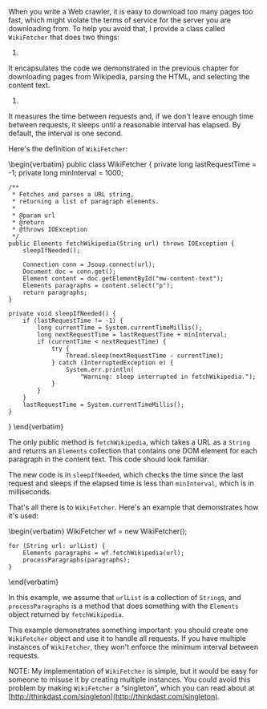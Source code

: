 When you write a Web crawler, it is easy to download too many pages too fast, which might violate the terms of service for the server you are downloading from. To help you avoid that, I provide a class called `WikiFetcher` that does two things:



1. 
It encapsulates the code we demonstrated in the previous chapter for
downloading pages from Wikipedia, parsing the HTML, and selecting the
content text.

1. 
It measures the time between requests and, if we don't leave enough
time between requests, it sleeps until a reasonable interval has
elapsed. By default, the interval is one second.


Here's the definition of `WikiFetcher`:

\begin{verbatim}
public class WikiFetcher {
    private long lastRequestTime = -1;
    private long minInterval = 1000;

    /**
     * Fetches and parses a URL string, 
     * returning a list of paragraph elements.
     *
     * @param url
     * @return
     * @throws IOException
     */
    public Elements fetchWikipedia(String url) throws IOException {
        sleepIfNeeded();

        Connection conn = Jsoup.connect(url);
        Document doc = conn.get();
        Element content = doc.getElementById("mw-content-text");
        Elements paragraphs = content.select("p");
        return paragraphs;
    }

    private void sleepIfNeeded() {
        if (lastRequestTime != -1) {
            long currentTime = System.currentTimeMillis();
            long nextRequestTime = lastRequestTime + minInterval;
            if (currentTime < nextRequestTime) {
                try {
                    Thread.sleep(nextRequestTime - currentTime);
                } catch (InterruptedException e) {
                    System.err.println(
                        "Warning: sleep interrupted in fetchWikipedia.");
                }
            }
        }
        lastRequestTime = System.currentTimeMillis();
    }
}
\end{verbatim}

The only public method is `fetchWikipedia`, which takes a URL as a `String` and returns an `Elements` collection that contains one DOM element for each paragraph in the content text. This code should look familiar.


The new code is in `sleepIfNeeded`, which checks the time since the last request and sleeps if the elapsed time is less than `minInterval`, which is in milliseconds.

That's all there is to `WikiFetcher`. Here's an example that demonstrates how it's used:

\begin{verbatim}
    WikiFetcher wf = new WikiFetcher();

    for (String url: urlList) {
        Elements paragraphs = wf.fetchWikipedia(url);
        processParagraphs(paragraphs);
    }
\end{verbatim}

In this example, we assume that `urlList` is a collection of `String`s, and `processParagraphs` is a method that does something with the `Elements` object returned by `fetchWikipedia`.

This example demonstrates something important: you should create one `WikiFetcher` object and use it to handle all requests. If you have multiple instances of `WikiFetcher`, they won't enforce the minimum interval between requests.


NOTE: My implementation of `WikiFetcher` is simple, but it would be easy for someone to misuse it by creating multiple instances. You could avoid this problem by making `WikiFetcher` a “singleton”, which you can read about at [http://thinkdast.com/singleton](http://thinkdast.com/singleton).